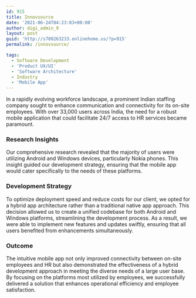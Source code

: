 ```yaml
---
id: 915
title: Innovsource
date: '2021-06-24T04:23:03+00:00'
author: digi_admin_9
layout: post
guid: 'http://s780263233.onlinehome.us/?p=915'
permalink: /innovsource/

tags:
  - Software Development
  - 'Product UX/UI'
  - 'Software Architecture'
  - Industry
  - 'Mobile App'
---
```


In a rapidly evolving workforce landscape, a prominent Indian staffing company sought to enhance communication and connectivity for its on-site employees. With over 33,000 users across India, the need for a robust mobile application that could facilitate 24/7 access to HR services became paramount.
<h3>Research Insights</h3>
Our comprehensive research revealed that the majority of users were utilizing Android and Windows devices, particularly Nokia phones. This insight guided our development strategy, ensuring that the mobile app would cater specifically to the needs of these platforms.
<h3>Development Strategy</h3>
To optimize deployment speed and reduce costs for our client, we opted for a hybrid app architecture rather than a traditional native app approach. This decision allowed us to create a unified codebase for both Android and Windows platforms, streamlining the development process. As a result, we were able to implement new features and updates swiftly, ensuring that all users benefited from enhancements simultaneously.
<h3>Outcome</h3>
The intuitive mobile app not only improved connectivity between on-site employees and HR but also demonstrated the effectiveness of a hybrid development approach in meeting the diverse needs of a large user base. By focusing on the platforms most utilized by employees, we successfully delivered a solution that enhances operational efficiency and employee satisfaction.